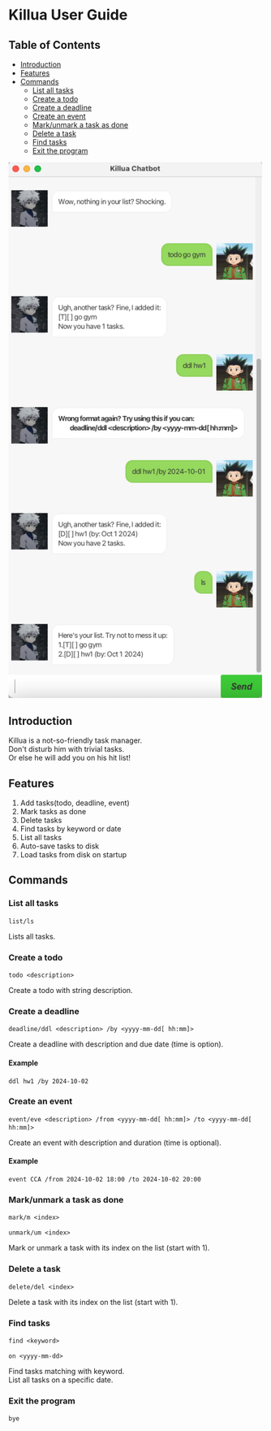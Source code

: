 # Killua User Guide

## Table of Contents
- [Introduction](#introduction)
- [Features](#features)
- [Commands](#commands)
    - [List all tasks](#list-all-tasks)
    - [Create a todo](#create-a-todo)
    - [Create a deadline](#create-a-deadline)
    - [Create an event](#create-an-event)
    - [Mark/unmark a task as done](#markunmark-a-task-as-done)
    - [Delete a task](#delete-a-task)
    - [Find tasks](#find-tasks)
    - [Exit the program](#exit-the-program)

<img src="Ui.png" alt="Product Screenshot" width="500">

## Introduction
Killua is a not-so-friendly task manager.\
Don't disturb him with trivial tasks.\
Or else he will add you on his hit list!

## Features
1. Add tasks(todo, deadline, event)
2. Mark tasks as done
3. Delete tasks
4. Find tasks by keyword or date
5. List all tasks
6. Auto-save tasks to disk
7. Load tasks from disk on startup

## Commands

### List all tasks
```
list/ls
```
Lists all tasks.

### Create a todo
```
todo <description>
```
Create a todo with string description.

### Create a deadline
```
deadline/ddl <description> /by <yyyy-mm-dd[ hh:mm]>
```
Create a deadline with description and due date (time is option).
#### Example
```
ddl hw1 /by 2024-10-02
```

### Create an event
```
event/eve <description> /from <yyyy-mm-dd[ hh:mm]> /to <yyyy-mm-dd[ hh:mm]>
```
Create an event with description and duration (time is optional).
#### Example
```
event CCA /from 2024-10-02 18:00 /to 2024-10-02 20:00
```

### Mark/unmark a task as done
```
mark/m <index>
```
```
unmark/um <index>
```
Mark or unmark a task with its index on the list (start with 1).
### Delete a task
```
delete/del <index>
```
Delete a task with its index on the list (start with 1).

### Find tasks
```
find <keyword>
```
```
on <yyyy-mm-dd>
```

Find tasks matching with keyword.\
List all tasks on a specific date.

### Exit the program
```
bye
```